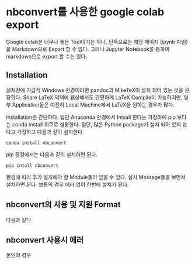 nbconvert를 사용한 google colab export
=====

Google colab은 너무나 좋은 Tool이기는 하나, 단독으로는 해당 페이지 (ipynb 파일)을 Markdown으로 Export 할 수 없다. 그러나 Jupyter Notebook을 통하여 markdown으로 export 할 수는 있다.

## Installation
설치전에 가급적 Windows 환경이라면 pandoc과 MikeTeX이 설치 되어 있는 것을 권장한다.  Share LaTeX 덕택에 웹상에서도 간편하게 LaTeX Compile이 가능하지만, 일부 Application들은 여전히 Local Machine에서 LaTeX을 원하는 경우가 많다.

Installation은 간단하다. 일단 Anaconda 환경에서 Intsall 한다는 가정하에 pip 보다는 conda install 위주로 설명한다. 일단, 많은 Python package가 설치 되어 있지 않다고 가정하고 다음과 같이 설치한다.

~~~
conda install nbconvert
~~~

pip 환경에서는 다음과 같이 설치하면 된다.

~~~
pip intall nbconvert
~~~

환경에 따라 추가 설치해야 할 Module들이 있을 수 있다. 설치 Message들을 보면서 설치하면 된다. 보통의 경우 에러 없이 한번에 설치가 된다.

## nbconvert의 사용 및 지원 Format

다음과 같다


## nbconvert 사용시 에러

본인의 경우 
